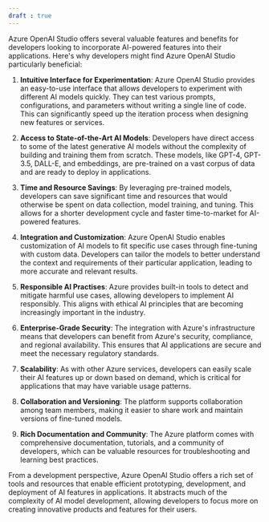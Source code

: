 ```yaml
---
draft : true
---
```


Azure OpenAI Studio offers several valuable features and benefits for developers looking to incorporate AI-powered features into their applications. Here's why developers might find Azure OpenAI Studio particularly beneficial:

1. **Intuitive Interface for Experimentation**: Azure OpenAI Studio provides an easy-to-use interface that allows developers to experiment with different AI models quickly. They can test various prompts, configurations, and parameters without writing a single line of code. This can significantly speed up the iteration process when designing new features or services.

2. **Access to State-of-the-Art AI Models**: Developers have direct access to some of the latest generative AI models without the complexity of building and training them from scratch. These models, like GPT-4, GPT-3.5, DALL-E, and embeddings, are pre-trained on a vast corpus of data and are ready to deploy in applications.

3. **Time and Resource Savings**: By leveraging pre-trained models, developers can save significant time and resources that would otherwise be spent on data collection, model training, and tuning. This allows for a shorter development cycle and faster time-to-market for AI-powered features.

4. **Integration and Customization**: Azure OpenAI Studio enables customization of AI models to fit specific use cases through fine-tuning with custom data. Developers can tailor the models to better understand the context and requirements of their particular application, leading to more accurate and relevant results.

5. **Responsible AI Practises**: Azure provides built-in tools to detect and mitigate harmful use cases, allowing developers to implement AI responsibly. This aligns with ethical AI principles that are becoming increasingly important in the industry.

6. **Enterprise-Grade Security**: The integration with Azure's infrastructure means that developers can benefit from Azure's security, compliance, and regional availability. This ensures that AI applications are secure and meet the necessary regulatory standards.

7. **Scalability**: As with other Azure services, developers can easily scale their AI features up or down based on demand, which is critical for applications that may have variable usage patterns.

8. **Collaboration and Versioning**: The platform supports collaboration among team members, making it easier to share work and maintain versions of fine-tuned models.

9. **Rich Documentation and Community**: The Azure platform comes with comprehensive documentation, tutorials, and a community of developers, which can be valuable resources for troubleshooting and learning best practices.

From a development perspective, Azure OpenAI Studio offers a rich set of tools and resources that enable efficient prototyping, development, and deployment of AI features in applications. It abstracts much of the complexity of AI model development, allowing developers to focus more on creating innovative products and features for their users.